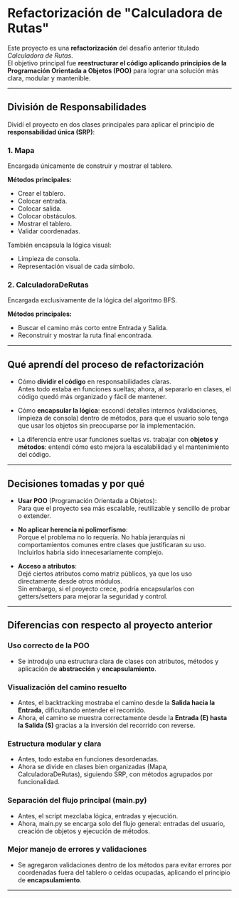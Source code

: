 # Refactorización de "Calculadora de Rutas"

Este proyecto es una **refactorización** del desafío anterior titulado *Calculadora de Rutas*.  
El objetivo principal fue **reestructurar el código aplicando principios de la Programación Orientada a Objetos (POO)** para lograr una solución más clara, modular y mantenible.

---

## División de Responsabilidades

Dividí el proyecto en dos clases principales para aplicar el principio de **responsabilidad única (SRP)**:

### 1. Mapa
Encargada únicamente de construir y mostrar el tablero.

**Métodos principales:**
- Crear el tablero.
- Colocar entrada.
- Colocar salida.
- Colocar obstáculos.
- Mostrar el tablero.
- Validar coordenadas.

También encapsula la lógica visual:
- Limpieza de consola.
- Representación visual de cada símbolo.

### 2. CalculadoraDeRutas
Encargada exclusivamente de la lógica del algoritmo BFS.

**Métodos principales:**
- Buscar el camino más corto entre Entrada y Salida.
- Reconstruir y mostrar la ruta final encontrada.

---

## Qué aprendí del proceso de refactorización

- Cómo **dividir el código** en responsabilidades claras.  
  Antes todo estaba en funciones sueltas; ahora, al separarlo en clases, el código quedó más organizado y fácil de mantener.

- Cómo **encapsular la lógica**: escondí detalles internos (validaciones, limpieza de consola) dentro de métodos, para que el usuario solo tenga que usar los objetos sin preocuparse por la implementación.

- La diferencia entre usar funciones sueltas vs. trabajar con **objetos y métodos**: entendí cómo esto mejora la escalabilidad y el mantenimiento del código.

---

## Decisiones tomadas y por qué

- **Usar POO** (Programación Orientada a Objetos):  
  Para que el proyecto sea más escalable, reutilizable y sencillo de probar o extender.

- **No aplicar herencia ni polimorfismo**:  
  Porque el problema no lo requería. No había jerarquías ni comportamientos comunes entre clases que justificaran su uso. Incluirlos habría sido innecesariamente complejo.

- **Acceso a atributos**:  
  Dejé ciertos atributos como matriz públicos, ya que los uso directamente desde otros módulos.  
  Sin embargo, si el proyecto crece, podría encapsularlos con getters/setters para mejorar la seguridad y control.

---

## Diferencias con respecto al proyecto anterior

### Uso correcto de la POO
- Se introdujo una estructura clara de clases con atributos, métodos y aplicación de **abstracción** y **encapsulamiento**.

### Visualización del camino resuelto
- Antes, el backtracking mostraba el camino desde la **Salida hacia la Entrada**, dificultando entender el recorrido.
- Ahora, el camino se muestra correctamente desde la **Entrada (E) hasta la Salida (S)** gracias a la inversión del recorrido con reverse.

### Estructura modular y clara
- Antes, todo estaba en funciones desordenadas.
- Ahora se divide en clases bien organizadas (Mapa, CalculadoraDeRutas), siguiendo SRP, con métodos agrupados por funcionalidad.

### Separación del flujo principal (main.py)
- Antes, el script mezclaba lógica, entradas y ejecución.
- Ahora, main.py se encarga solo del flujo general: entradas del usuario, creación de objetos y ejecución de métodos.

### Mejor manejo de errores y validaciones
- Se agregaron validaciones dentro de los métodos para evitar errores por coordenadas fuera del tablero o celdas ocupadas, aplicando el principio de **encapsulamiento**.

---
